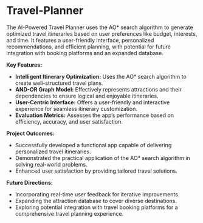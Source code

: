 # Travel-Planner
The AI-Powered Travel Planner uses the AO* search algorithm to generate optimized travel itineraries based on user preferences like budget, interests, and time. It features a user-friendly interface, personalized recommendations, and efficient planning, with potential for future integration with booking platforms and an expanded database.

**Key Features:**  
- **Intelligent Itinerary Optimization:** Uses the AO* search algorithm to create well-structured travel plans.  
- **AND-OR Graph Model:** Effectively represents attractions and their dependencies to ensure logical and enjoyable itineraries.  
- **User-Centric Interface:** Offers a user-friendly and interactive experience for seamless itinerary customization.  
- **Evaluation Metrics:** Assesses the app’s performance based on efficiency, accuracy, and user satisfaction.

**Project Outcomes:**  
- Successfully developed a functional app capable of delivering personalized travel itineraries.  
- Demonstrated the practical application of the AO* search algorithm in solving real-world problems.  
- Enhanced user satisfaction by providing tailored travel solutions.

**Future Directions:**  
- Incorporating real-time user feedback for iterative improvements.  
- Expanding the attraction database to cover diverse destinations.  
- Exploring potential integration with travel booking platforms for a comprehensive travel planning experience.
